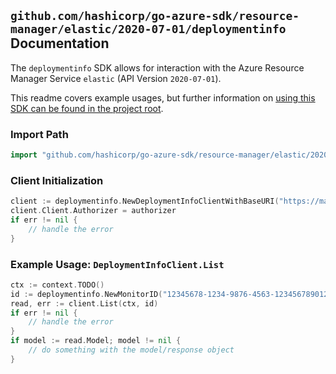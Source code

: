 
## `github.com/hashicorp/go-azure-sdk/resource-manager/elastic/2020-07-01/deploymentinfo` Documentation

The `deploymentinfo` SDK allows for interaction with the Azure Resource Manager Service `elastic` (API Version `2020-07-01`).

This readme covers example usages, but further information on [using this SDK can be found in the project root](https://github.com/hashicorp/go-azure-sdk/tree/main/docs).

### Import Path

```go
import "github.com/hashicorp/go-azure-sdk/resource-manager/elastic/2020-07-01/deploymentinfo"
```


### Client Initialization

```go
client := deploymentinfo.NewDeploymentInfoClientWithBaseURI("https://management.azure.com")
client.Client.Authorizer = authorizer
if err != nil {
	// handle the error
}
```


### Example Usage: `DeploymentInfoClient.List`

```go
ctx := context.TODO()
id := deploymentinfo.NewMonitorID("12345678-1234-9876-4563-123456789012", "example-resource-group", "monitorValue")
read, err := client.List(ctx, id)
if err != nil {
	// handle the error
}
if model := read.Model; model != nil {
	// do something with the model/response object
}
```
